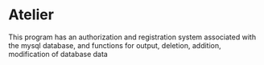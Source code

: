 # Atelier
This program has an authorization and registration system associated with the mysql database, and functions for output, deletion, addition, modification of database data
